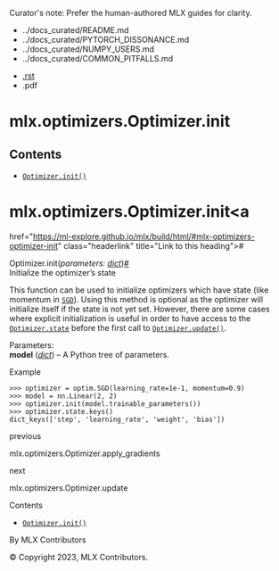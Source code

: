 Curator's note: Prefer the human-authored MLX guides for clarity.
- ../docs_curated/README.md
- ../docs_curated/PYTORCH_DISSONANCE.md
- ../docs_curated/NUMPY_USERS.md
- ../docs_curated/COMMON_PITFALLS.md


<div id="main-content" class="bd-main" role="main">

<div class="sbt-scroll-pixel-helper">

</div>

<div class="bd-content">

<div class="bd-article-container">

<div class="bd-header-article d-print-none">

<div class="header-article-items header-article__inner">

<div class="header-article-items__start">

<div class="header-article-item">

<span class="fa-solid fa-bars"></span>

</div>

</div>

<div class="header-article-items__end">

<div class="header-article-item">

<div class="article-header-buttons">

<a href="https://github.com/ml-explore/mlx"
class="btn btn-sm btn-source-repository-button"
data-bs-placement="bottom" data-bs-toggle="tooltip" target="_blank"
title="Source repository"><span class="btn__icon-container"> <em></em>
</span></a>

<div class="dropdown dropdown-download-buttons">

- <a
  href="https://ml-explore.github.io/mlx/build/html/_sources/python/optimizers/_autosummary/mlx.optimizers.Optimizer.init.rst"
  class="btn btn-sm btn-download-source-button dropdown-item"
  data-bs-placement="left" data-bs-toggle="tooltip" target="_blank"
  title="Download source file"><span class="btn__icon-container">
  <em></em> </span> <span class="btn__text-container">.rst</span></a>
- <span class="btn__icon-container"> </span>
  <span class="btn__text-container">.pdf</span>

</div>

<span class="btn__icon-container"> </span>

<span class="fa-solid fa-list"></span>

</div>

</div>

</div>

</div>

</div>

<div id="jb-print-docs-body" class="onlyprint">

# mlx.optimizers.Optimizer.init

<div id="print-main-content">

<div id="jb-print-toc">

<div>

## Contents

</div>

- <a
  href="https://ml-explore.github.io/mlx/build/html/#mlx.optimizers.Optimizer.init"
  class="reference internal nav-link"><span class="pre"><code
  class="docutils literal notranslate">Optimizer.init()</code></span></a>

</div>

</div>

</div>

<div id="searchbox">

</div>

<div id="mlx-optimizers-optimizer-init" class="section">

# mlx.optimizers.Optimizer.init<a
href="https://ml-explore.github.io/mlx/build/html/#mlx-optimizers-optimizer-init"
class="headerlink" title="Link to this heading">#</a>

<span class="sig-prename descclassname"><span class="pre">Optimizer.</span></span><span class="sig-name descname"><span class="pre">init</span></span><span class="sig-paren">(</span>*<span class="n"><span class="pre">parameters</span></span><span class="p"><span class="pre">:</span></span><span class="w"> </span><span class="n"><a href="https://docs.python.org/3/library/stdtypes.html#dict"
class="reference external" title="(in Python v3.13)"><span
class="pre">dict</span></a></span>*<span class="sig-paren">)</span><a
href="https://ml-explore.github.io/mlx/build/html/#mlx.optimizers.Optimizer.init"
class="headerlink" title="Link to this definition">#</a>  
Initialize the optimizer’s state

This function can be used to initialize optimizers which have state
(like momentum in <a
href="https://ml-explore.github.io/mlx/build/html/python/optimizers/_autosummary/mlx.optimizers.SGD.html#mlx.optimizers.SGD"
class="reference internal" title="mlx.optimizers.SGD"><span
class="pre"><code class="sourceCode python">SGD</code></span></a>).
Using this method is optional as the optimizer will initialize itself if
the state is not yet set. However, there are some cases where explicit
initialization is useful in order to have access to the <a
href="https://ml-explore.github.io/mlx/build/html/python/optimizers/_autosummary/mlx.optimizers.Optimizer.state.html#mlx.optimizers.Optimizer.state"
class="reference internal" title="mlx.optimizers.Optimizer.state"><span
class="pre"><code
class="sourceCode python">Optimizer.state</code></span></a> before the
first call to <a
href="https://ml-explore.github.io/mlx/build/html/python/optimizers/_autosummary/mlx.optimizers.Optimizer.update.html#mlx.optimizers.Optimizer.update"
class="reference internal" title="mlx.optimizers.Optimizer.update"><span
class="pre"><code
class="sourceCode python">Optimizer.update()</code></span></a>.

Parameters<span class="colon">:</span>  
**model**
(<a href="https://docs.python.org/3/library/stdtypes.html#dict"
class="reference external" title="(in Python v3.13)"><em>dict</em></a>)
– A Python tree of parameters.

Example

<div class="doctest highlight-default notranslate">

<div class="highlight">

    >>> optimizer = optim.SGD(learning_rate=1e-1, momentum=0.9)
    >>> model = nn.Linear(2, 2)
    >>> optimizer.init(model.trainable_parameters())
    >>> optimizer.state.keys()
    dict_keys(['step', 'learning_rate', 'weight', 'bias'])

</div>

</div>

</div>

<div class="prev-next-area">

<a
href="https://ml-explore.github.io/mlx/build/html/python/optimizers/_autosummary/mlx.optimizers.Optimizer.apply_gradients.html"
class="left-prev" title="previous page"><em></em></a>

<div class="prev-next-info">

previous

mlx.optimizers.Optimizer.apply_gradients

</div>

<a
href="https://ml-explore.github.io/mlx/build/html/python/optimizers/_autosummary/mlx.optimizers.Optimizer.update.html"
class="right-next" title="next page"></a>

<div class="prev-next-info">

next

mlx.optimizers.Optimizer.update

</div>

</div>

</div>

<div class="bd-sidebar-secondary bd-toc">

<div class="sidebar-secondary-items sidebar-secondary__inner">

<div class="sidebar-secondary-item">

<div class="page-toc tocsection onthispage">

Contents

</div>

- <a
  href="https://ml-explore.github.io/mlx/build/html/#mlx.optimizers.Optimizer.init"
  class="reference internal nav-link"><span class="pre"><code
  class="docutils literal notranslate">Optimizer.init()</code></span></a>

</div>

</div>

</div>

</div>

<div class="bd-footer-content__inner container">

<div class="footer-item">

By MLX Contributors

</div>

<div class="footer-item">

© Copyright 2023, MLX Contributors.  

</div>

<div class="footer-item">

</div>

<div class="footer-item">

</div>

</div>

</div>
